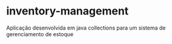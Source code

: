 # inventory-management
Aplicação desenvolvida em java collections para um sistema de gerenciamento de estoque
